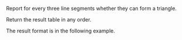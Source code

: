 Report for every three line segments whether they can form a triangle.

Return the result table in any order.

The result format is in the following example.